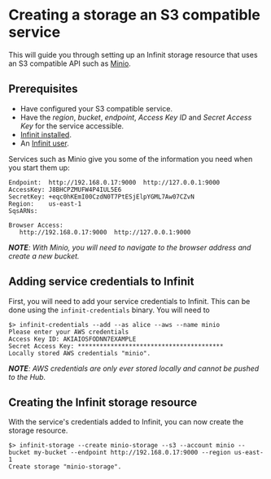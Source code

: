 Creating a storage an S3 compatible service
===========================================

This will guide you through setting up an Infinit storage resource that uses an S3 compatible API such as [Minio](https://www.minio.io).

Prerequisites
-------------

- Have configured your S3 compatible service.
- Have the *region*, *bucket*, *endpoint*, *Access Key ID* and *Secret Access Key* for the service accessible.
- <a href="${route('doc_get_started')}">Infinit installed</a>.
- An <a href="${route('doc_reference')}#user">Infinit user</a>.

Services such as Minio give you some of the information you need when you start them up:

```
Endpoint:  http://192.168.0.17:9000  http://127.0.0.1:9000
AccessKey: J8BHCPZMUFW4P4IUL5E6
SecretKey: +eqc0hKEmI00CzdN0T7PtESjElpYGML7Aw07CZvN
Region:    us-east-1
SqsARNs:

Browser Access:
   http://192.168.0.17:9000  http://127.0.0.1:9000
```

_**NOTE**: With Minio, you will need to navigate to the browser address and create a new bucket._

Adding service credentials to Infinit
-------------------------------------

First, you will need to add your service credentials to Infinit. This can be done using the `infinit-credentials` binary. You will need to

```
$> infinit-credentials --add --as alice --aws --name minio
Please enter your AWS credentials
Access Key ID: AKIAIOSFODNN7EXAMPLE
Secret Access Key: ****************************************
Locally stored AWS credentials "minio".
```
_**NOTE**: AWS credentials are only ever stored locally and cannot be pushed to the Hub._

Creating the Infinit storage resource
-------------------------------------

With the service's credentials added to Infinit, you can now create the storage resource.

```
$> infinit-storage --create minio-storage --s3 --account minio --bucket my-bucket --endpoint http://192.168.0.17:9000 --region us-east-1
Create storage "minio-storage".
```
